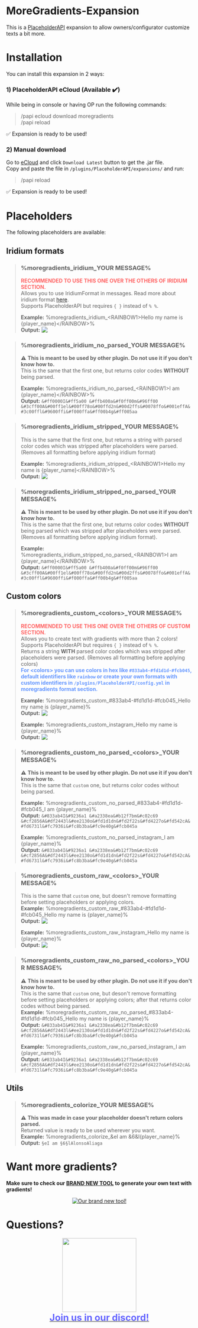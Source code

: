 # MoreGradients-Expansion
This is a [PlaceholderAPI](https://links.alonsoaliaga.com/PlaceholderAPI) expansion to allow owners/configurator customize texts a bit more.

# Installation
You can install this expansion in 2 ways:
### 1) PlaceholderAPI eCloud (Available ✔️)
While being in console or having OP run the following commands:
> /papi ecloud download moregradients\
> /papi reload

✅ Expansion is ready to be used!
### 2) Manual download
Go to [eCloud](https://api.extendedclip.com/expansions/moregradients/) and click `Download Latest` button to get the .jar file.\
Copy and paste the file in `/plugins/PlaceholderAPI/expansions/` and run:
> /papi reload 

✅ Expansion is ready to be used!
# Placeholders
The following placeholders are available:
## Iridium formats
> ### %moregradients_iridium_YOUR MESSAGE%
> <span style="font-weight:bold;color: rgb(255,100,100)">RECOMMENDED TO USE THIS ONE OVER THE OTHERS OF IRIDIUM SECTION.</span><br>
> Allows you to use IridiumFormat in messages. Read more about iridium format [here](https://github.com/Iridium-Development/IridiumColorAPI). <br>
> Supports PlaceholderAPI but requires `{ }` instead of `% %`.<br>
> 
> **Example:** %moregradients_iridium_&lt;RAINBOW1&gt;Hello my name is {player_name}&lt;/RAINBOW&gt;%<br>
> **Output:**&nbsp;<img style="position: absolute;padding-bottom: 50px;" src="https://i.gyazo.com/18b1ebbe1323a0d264b81f48b44f6b3a.png">

> ### %moregradients_iridium_no_parsed_YOUR MESSAGE%
> :warning: **This is meant to be used by other plugin. Do not use it if you don't know how to.**\
> This is the same that the first one, but returns color codes **WITHOUT** being parsed.
> 
> **Example:** %moregradients_iridium_no_parsed_&lt;RAINBOW1&gt;I am {player_name}&lt;/RAINBOW&gt;%<br>
> **Output:** `&#ff0000I&#ff5a00 &#ffb400a&#f0ff00m&#96ff00 &#3cff00A&#00ff1el&#00ff78o&#00ffd2n&#00d2ffs&#0078ffo&#001effA&#3c00ffl&#9600ffi&#f000ffa&#ff00b4g&#ff005aa`

> ### %moregradients_iridium_stripped_YOUR MESSAGE%
> This is the same that the first one, but returns a string with parsed color codes which was stripped after placeholders were parsed. (Removes all formatting before applying iridium format)<br>
> 
> **Example:** %moregradients_iridium_stripped_&lt;RAINBOW1&gt;Hello my name is {player_name}&lt;/RAINBOW&gt;%<br>
> **Output:**&nbsp;<img style="position: absolute;padding-bottom: 50px;" src="https://i.gyazo.com/18b1ebbe1323a0d264b81f48b44f6b3a.png">

> ### %moregradients_iridium_stripped_no_parsed_YOUR MESSAGE%
> :warning: **This is meant to be used by other plugin. Do not use it if you don't know how to.**\
> This is the same that the first one, but returns color codes **WITHOUT** being parsed which was stripped after placeholders were parsed. (Removes all formatting before applying iridium format).
> 
> **Example:** %moregradients_iridium_stripped_no_parsed_&lt;RAINBOW1&gt;I am {player_name}&lt;/RAINBOW&gt;%<br>
> **Output:** `&#ff0000I&#ff5a00 &#ffb400a&#f0ff00m&#96ff00 &#3cff00A&#00ff1el&#00ff78o&#00ffd2n&#00d2ffs&#0078ffo&#001effA&#3c00ffl&#9600ffi&#f000ffa&#ff00b4g&#ff005aa`

## Custom colors
> ### %moregradients_custom_&lt;colors&gt;_YOUR MESSAGE%
> <span style="font-weight:bold;color: rgb(255,100,100)">RECOMMENDED TO USE THIS ONE OVER THE OTHERS OF CUSTOM SECTION.</span><br>
> Allows you to create text with gradients with more than 2 colors!<br>
> Supports PlaceholderAPI but requires `{ }` instead of `% %`.<br>
> Returns a string **WITH** parsed color codes which was stripped after placeholders were parsed. (Removes all formatting before applying colors)<br>
> <span style="font-weight:bold;color: rgb(100,150,255)">For &lt;colors&gt; you can use colors in hex like `#833ab4-#fd1d1d-#fcb045`, default identifiers like `rainbow` or create your own formats with custom identifiers in `/plugins/PlaceholderAPI/config.yml` in **moregradients** format section.</span>
> 
> **Example:** %moregradients_custom_#833ab4-#fd1d1d-#fcb045_Hello my name is {player_name}%<br>
> **Output:**&nbsp;<img style="position: absolute;padding-bottom: 50px;" src="https://i.gyazo.com/474860089e8653561e8a1c643835f307.png">
> 
> **Example:** %moregradients_custom_instagram_Hello my name is {player_name}%<br>
> **Output:**&nbsp;<img style="position: absolute;padding-bottom: 50px;" src="https://i.gyazo.com/474860089e8653561e8a1c643835f307.png">

> ### %moregradients_custom_no_parsed_&lt;colors&gt;_YOUR MESSAGE%
> :warning: **This is meant to be used by other plugin. Do not use it if you don't know how to.**\
> This is the same that `custom` one, but returns color codes without being parsed.
> 
> **Example:** %moregradients_custom_no_parsed_#833ab4-#fd1d1d-#fcb045_I am {player_name}%<br>
> **Output:** `&#833ab4I&#9236a1 &#a2338ea&#b12f7bm&#c02c69 &#cf2856A&#df2443l&#ee2130o&#fd1d1dn&#fd2f22s&#fd4227o&#fd542cA&#fd6731l&#fc7936i&#fc8b3ba&#fc9e40g&#fcb045a`
> 
> **Example:** %moregradients_custom_no_parsed_instagram_I am {player_name}%<br>
> **Output:** `&#833ab4I&#9236a1 &#a2338ea&#b12f7bm&#c02c69 &#cf2856A&#df2443l&#ee2130o&#fd1d1dn&#fd2f22s&#fd4227o&#fd542cA&#fd6731l&#fc7936i&#fc8b3ba&#fc9e40g&#fcb045a`

> ### %moregradients_custom_raw_&lt;colors&gt;_YOUR MESSAGE%
> This is the same that `custom` one, but doesn't remove formatting before setting placeholders or applying colors.\
> **Example:** %moregradients_custom_raw_#833ab4-#fd1d1d-#fcb045_Hello my name is {player_name}%<br>
> **Output:**&nbsp;<img style="position: absolute;padding-bottom: 50px;" src="https://i.gyazo.com/474860089e8653561e8a1c643835f307.png">
> 
> **Example:** %moregradients_custom_raw_instagram_Hello my name is {player_name}%<br>
> **Output:**&nbsp;<img style="position: absolute;padding-bottom: 50px;" src="https://i.gyazo.com/474860089e8653561e8a1c643835f307.png">

> ### %moregradients_custom_raw_no_parsed_&lt;colors&gt;_YOUR MESSAGE%
> :warning: **This is meant to be used by other plugin. Do not use it if you don't know how to.**\
> This is the same that `custom` one, but deson't remove formatting before setting placeholders or applying colors; after that returns color codes without being parsed.\
> **Example:** %moregradients_custom_raw_no_parsed_#833ab4-#fd1d1d-#fcb045_Hello my name is {player_name}%<br>
> **Output:** `&#833ab4I&#9236a1 &#a2338ea&#b12f7bm&#c02c69 &#cf2856A&#df2443l&#ee2130o&#fd1d1dn&#fd2f22s&#fd4227o&#fd542cA&#fd6731l&#fc7936i&#fc8b3ba&#fc9e40g&#fcb045a`
> 
> **Example:** %moregradients_custom_raw_no_parsed_instagram_I am {player_name}%<br>
> **Output:** `&#833ab4I&#9236a1 &#a2338ea&#b12f7bm&#c02c69 &#cf2856A&#df2443l&#ee2130o&#fd1d1dn&#fd2f22s&#fd4227o&#fd542cA&#fd6731l&#fc7936i&#fc8b3ba&#fc9e40g&#fcb045a`

## Utils
> ### %moregradients_colorize_YOUR MESSAGE%
> :warning: **This was made in case your placeholder doesn't return colors parsed.**\
> Returned value is ready to be used wherever you want.\
> **Example:** %moregradients_colorize_&eI am &6&l{player_name}%<br>
> **Output:** `§eI am §6§lAlonsoAliaga`

# Want more gradients?
**Make sure to check our [BRAND NEW TOOL](https://alonsoaliaga.com/hex) to generate your own text with gradients!**<br>
<p align="center">
    <a href="https://alonsoaliaga.com/hex"><img src="https://i.imgur.com/766Es8I.png" alt="Our brand new tool!"/></a>
</p>

# Questions?
<p align="center">
    <a href="https://alonsoaliaga.com/discord"><img style="width:200px;" src="https://alonsoaliaga.github.io/assets/img/AlonsoAliaga_logo_animated.gif"></a><br>
    <a href="https://alonsoaliaga.com/discord"><span style="font-size:25px;font-weight:bold;color:rgb(100,100,255);">Join us in our discord!</span></a>
</p>

